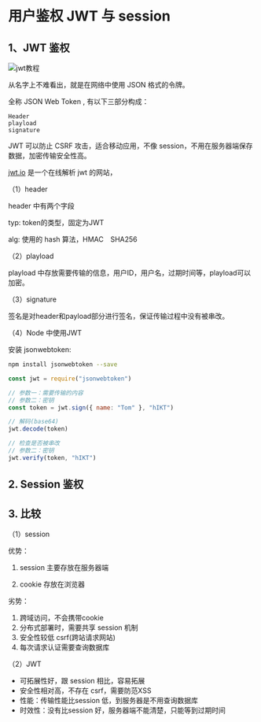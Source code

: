 # 用户鉴权 JWT 与 session

## 1、JWT 鉴权

![jwt教程](jwt.png)

从名字上不难看出，就是在网络中使用 JSON 格式的令牌。

全称 JSON Web Token , 有以下三部分构成：

```text
Header
playload
signature
```

JWT 可以防止 CSRF 攻击，适合移动应用，不像 session，不用在服务器端保存数据，加密传输安全性高。

[jwt.io](jwt.io) 是一个在线解析 jwt 的网站，  

（1）header

header 中有两个字段

typ: token的类型，固定为JWT

alg: 使用的 hash 算法，HMAC　SHA256

（2）playload

playload 中存放需要传输的信息，用户ID，用户名，过期时间等，playload可以加密。

（3）signature

签名是对header和payload部分进行签名，保证传输过程中没有被串改。

（4）Node 中使用JWT

安装 jsonwebtoken:

```bash
npm install jsonwebtoken --save
```

```js
const jwt = require("jsonwebtoken")

// 参数一：需要传输的内容
// 参数二：密钥
const token = jwt.sign({ name: "Tom" }, "hIKT") 

// 解码(base64)
jwt.decode(token)

// 检查是否被串改
// 参数二：密钥
jwt.verify(token, "hIKT")
```

## 2. Session 鉴权

## 3. 比较

（1）session

优势：

1. session 主要存放在服务器端

2. cookie 存放在浏览器

劣势：

1. 跨域访问，不会携带cookie
2. 分布式部署时，需要共享 session 机制
3. 安全性较低 csrf(跨站请求网站)
4. 每次请求认证需要查询数据库

（2）JWT

- 可拓展性好，跟 session 相比，容易拓展
- 安全性相对高，不存在 csrf，需要防范XSS
- 性能：传输性能比session 低，到服务器是不用查询数据库
- 时效性：没有比session 好，服务器端不能清楚，只能等到过期时间